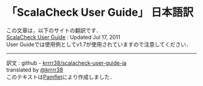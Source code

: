 # 「ScalaCheck User Guide」 日本語訳

この文章は，以下のサイトの翻訳です．  
[ScalaCheck User Guide](http://code.google.com/p/scalacheck/wiki/UserGuide) : Updated Jul 17, 2011  
User Guideでは使用例としてv1.7が使用されていますので注意してください．  
***
訳文 : github - [krrrr38/scalacheck-user-guide-ja](https://github.com/krrrr38/scalacheck-user-guide-ja)  
translated by [@krrrr38](https://twitter.com/#!/krrrr38)  
このテキストは[Pamflet](http://pamflet.databinder.net/Pamflet.html)により作成しました．

